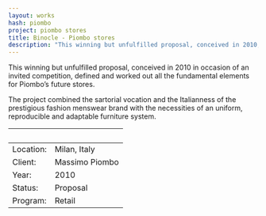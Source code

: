 ```yaml
---
layout: works
hash: piombo
project: piombo stores
title: Binocle - Piombo stores
description: "This winning but unfulfilled proposal, conceived in 2010, defined and worked out all the fundamental elements for Piombo’s future stores."
---
```


This winning but unfulfilled proposal, conceived in 2010 in occasion of an invited competition, defined and worked out all the fundamental elements for Piombo’s future stores.

The project combined the sartorial vocation and the Italianness of the prestigious fashion menswear brand with the necessities of an uniform, reproducible and adaptable furniture system.

|&nbsp;|&nbsp;|
|:----------|:---------------|
| Location: | Milan, Italy   |
| Client:   | Massimo Piombo |
| Year:     | 2010           |
| Status:   | Proposal       |
| Program:  | Retail         |
